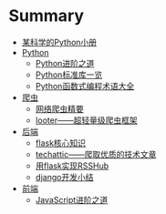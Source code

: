 # Summary

* [某科学的Python小册](README.md)
* [Python]()
  * [Python进阶之道](Python进阶之道.md)
  * [Python标准库一览](Python标准库一览.md)
  * [Python函数式编程术语大全](Python函数式编程术语大全.md)
* [爬虫]()
  * [网络爬虫精要](网络爬虫精要.md)
  * [looter——超轻量级爬虫框架](looter——超轻量级爬虫框架.md)
* [后端]()
  * [flask核心知识](flask核心知识.md)
  * [techattic——爬取优质的技术文章](techattic——爬取优质的技术文章.md)
  * [用flask实现RSSHub](用flask实现RSSHub.md)
  * [django开发小结](django开发小结.md)
* [前端]()
  * [JavaScript进阶之道](JavaScript进阶之道.md)